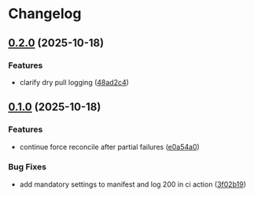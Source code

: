 # Changelog

## [0.2.0](https://github.com/matzegebbe/k8s-copycat/compare/v0.1.0...v0.2.0) (2025-10-18)


### Features

* clarify dry pull logging ([48ad2c4](https://github.com/matzegebbe/k8s-copycat/commit/48ad2c446ce9edf5712920ea937ab310b37a9154))

## [0.1.0](https://github.com/matzegebbe/k8s-copycat/compare/v0.0.13...v0.1.0) (2025-10-18)


### Features

* continue force reconcile after partial failures ([e0a54a0](https://github.com/matzegebbe/k8s-copycat/commit/e0a54a00d112c5e3965b045921bdfaedd9ed9cf3))


### Bug Fixes

* add mandatory settings to manifest and log 200 in ci action ([3f02b19](https://github.com/matzegebbe/k8s-copycat/commit/3f02b1988e43b51f249dc17ffed78815d8e47b91))
